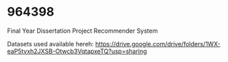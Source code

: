 # 964398
Final Year Dissertation Project Recommender System

Datasets used available hereh: https://drive.google.com/drive/folders/1WX-eaP5tvxh2JXSB-Otwcb3VqtapxeTQ?usp=sharing
